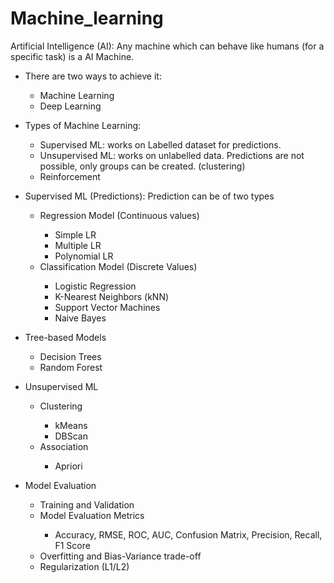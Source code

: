 # Machine_learning

<p>Artificial Intelligence (AI): Any machine which can behave like humans (for a specific task) is a AI Machine.</p>

<ul>
  <li> There are two ways to achieve it: </li>
    <ul>
      <li> Machine Learning </li>
      <li> Deep Learning </li>
    </ul>
</ul>

<ul>
  <li> Types of Machine Learning: </li>
     <ul>
      <li> Supervised ML: works on Labelled dataset for predictions. </li>
      <li> Unsupervised ML: works on unlabelled data. Predictions are not possible, only groups can be created. (clustering)</li>
      <li> Reinforcement </li>
     </ul>
</ul>

<ul>
  <li> Supervised ML (Predictions): Prediction can be of two types </li>
    <ul>
      <li> Regression Model (Continuous values) </li>
        <ul>
          <li> Simple LR </li>
          <li> Multiple LR </li>
          <li> Polynomial LR </li>
        </ul>      
      <li> Classification Model (Discrete Values) </li>
        <ul>
          <li> Logistic Regression </li>
          <li> K-Nearest Neighbors (kNN) </li>
          <li> Support Vector Machines </li>
          <li> Naive Bayes </li>
        </ul>      
    </ul>
</ul>

<ul>
  <li> Tree-based Models </li>
     <ul>
        <li> Decision Trees </li>
        <li> Random Forest</li>
     </ul>
</ul>

<ul>
  <li> Unsupervised ML </li>
    <ul>
      <li> Clustering </li>
        <ul>
          <li> kMeans </li>
          <li> DBScan </li>
        </ul>
      <li> Association </li>
        <ul>
          <li> Apriori </li>
        </ul>      
    </ul>
</ul>

<ul>
  <li> Model Evaluation </li>
    <ul>
      <li> Training and Validation </li>
      <li> Model Evaluation Metrics</li>
        <ul>
          <li> Accuracy, RMSE, ROC, AUC, Confusion Matrix, Precision, Recall, F1 Score </li>
        </ul> 
      <li> Overfitting and Bias-Variance trade-off </li>
      <li> Regularization (L1/L2) </li>
    </ul>
</ul>





    

